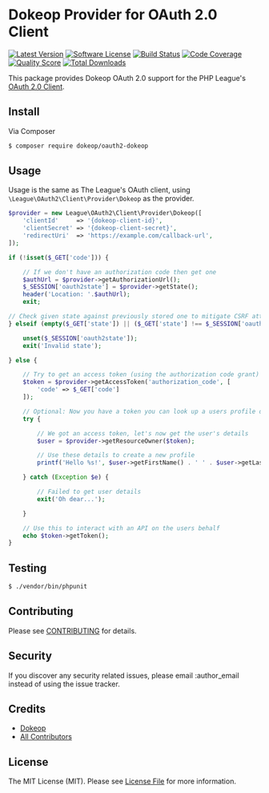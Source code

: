 # Dokeop Provider for OAuth 2.0 Client

[![Latest Version](https://img.shields.io/github/release/dokeop/oauth2-dokeop.svg?style=flat)](https://github.com/dokeop/oauth2-dokeop/releases)
[![Software License](https://img.shields.io/badge/license-MIT-brightgreen.svg?style=flat-square)](LICENSE.md)
[![Build Status](https://img.shields.io/travis/dokeop/oauth2-dokeop/master.svg?style=flat-square)](https://travis-ci.org/dokeop/oauth2-dokeop)
[![Code Coverage](https://img.shields.io/scrutinizer/coverage/g/dokeop/oauth2-dokeop.svg?style=flat-square)](https://scrutinizer-ci.com/g/dokeop/oauth2-dokeop/?branch=master)
[![Quality Score](https://img.shields.io/scrutinizer/g/dokeop/oauth2-dokeop.svg?style=flat-square)](https://scrutinizer-ci.com/g/dokeop/oauth2-dokeop/?branch=master)
[![Total Downloads](https://img.shields.io/packagist/dt/dokeop/oauth2-dokeop.svg?style=flat-square)](https://packagist.org/packages/dokeop/oauth2-dokeop)

This package provides Dokeop OAuth 2.0 support for the PHP League's [OAuth 2.0 Client](https://github.com/thephpleague/oauth2-client).

## Install

Via Composer

``` bash
$ composer require dokeop/oauth2-dokeop
```

## Usage

Usage is the same as The League's OAuth client, using `\League\OAuth2\Client\Provider\Dokeop` as the provider.

``` php
$provider = new League\OAuth2\Client\Provider\Dokeop([
    'clientId'     => '{dokeop-client-id}',
    'clientSecret' => '{dokeop-client-secret}',
    'redirectUri'  => 'https://example.com/callback-url',
]);

if (!isset($_GET['code'])) {

    // If we don't have an authorization code then get one
    $authUrl = $provider->getAuthorizationUrl();
    $_SESSION['oauth2state'] = $provider->getState();
    header('Location: '.$authUrl);
    exit;

// Check given state against previously stored one to mitigate CSRF attack
} elseif (empty($_GET['state']) || ($_GET['state'] !== $_SESSION['oauth2state'])) {

    unset($_SESSION['oauth2state']);
    exit('Invalid state');

} else {

    // Try to get an access token (using the authorization code grant)
    $token = $provider->getAccessToken('authorization_code', [
        'code' => $_GET['code']
    ]);

    // Optional: Now you have a token you can look up a users profile data
    try {

        // We got an access token, let's now get the user's details
        $user = $provider->getResourceOwner($token);

        // Use these details to create a new profile
        printf('Hello %s!', $user->getFirstName() . ' ' . $user->getLastName());

    } catch (Exception $e) {

        // Failed to get user details
        exit('Oh dear...');

    }

    // Use this to interact with an API on the users behalf
    echo $token->getToken();
}
```

## Testing

``` bash
$ ./vendor/bin/phpunit
```

## Contributing

Please see [CONTRIBUTING](CONTRIBUTING.md) for details.

## Security

If you discover any security related issues, please email :author_email instead of using the issue tracker.

## Credits

- [Dokeop](https://github.com/dokeop)
- [All Contributors](https://github.com/dokeop/oauth2-dokeop/graphs/contributors)

## License

The MIT License (MIT). Please see [License File](LICENSE.md) for more information.
